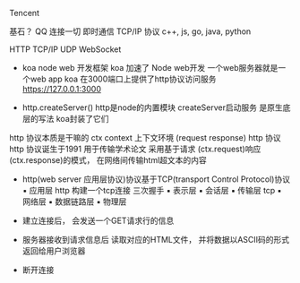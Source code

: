 Tencent 

基石？
QQ 连接一切 即时通信 TCP/IP 协议
c++, js, go, java, python

HTTP TCP/IP UDP WebSocket


- koa node web 开发框架
koa 加速了 Node web开发 一个web服务器就是一个web app
koa 在3000端口上提供了http协议访问服务
https://127.0.0.1:3000 

- http.createServer()
http是node的内置模块  createServer启动服务 是原生底层的写法
koa封装了它们 

http 协议本质是干嘛的
ctx context 上下文环境 (request response)
http 协议
http 协议诞生于1991 用于传输学术论文
采用基于请求 (ctx.request)响应(ctx.response)的模式， 在网络间传输html超文本的内容

- http(web server 应用层协议)协议基于TCP(transport Control Protocol)协议
▪ 应用层 http
    构建一个tcp连接 三次握手
▪ 表示层
▪ 会话层
▪ 传输层 tcp
▪ 网络层
▪ 数据链路层
▪ 物理层

- 建立连接后， 会发送一个GET请求行的信息
- 服务器接收到请求信息后 读取对应的HTML文件， 并将数据以ASCII码的形式返回给用户浏览器
- 断开连接
